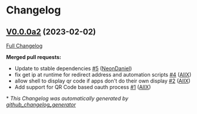 # Changelog

## [V0.0.0a2](https://github.com/OpenVoiceOS/ovos-PHAL-plugin-oauth/tree/V0.0.0a2) (2023-02-02)

[Full Changelog](https://github.com/OpenVoiceOS/ovos-PHAL-plugin-oauth/compare/909368bbdbe049811989c04a04ababd40deb2034...V0.0.0a2)

**Merged pull requests:**

- Update to stable dependencies [\#5](https://github.com/OpenVoiceOS/ovos-PHAL-plugin-oauth/pull/5) ([NeonDaniel](https://github.com/NeonDaniel))
- fix get ip at runtime for redirect address and automation scripts [\#4](https://github.com/OpenVoiceOS/ovos-PHAL-plugin-oauth/pull/4) ([AIIX](https://github.com/AIIX))
- allow shell to display qr code if apps don't do their own display [\#2](https://github.com/OpenVoiceOS/ovos-PHAL-plugin-oauth/pull/2) ([AIIX](https://github.com/AIIX))
- Add support for QR Code based oauth process [\#1](https://github.com/OpenVoiceOS/ovos-PHAL-plugin-oauth/pull/1) ([AIIX](https://github.com/AIIX))



\* *This Changelog was automatically generated by [github_changelog_generator](https://github.com/github-changelog-generator/github-changelog-generator)*
